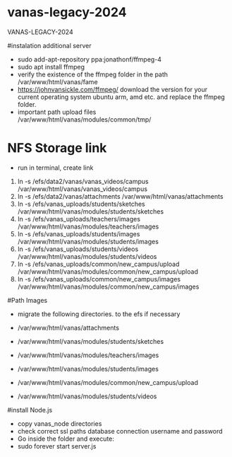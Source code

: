 # vanas-legacy-2024
VANAS-LEGACY-2024

#instalation additional server

- sudo add-apt-repository ppa:jonathonf/ffmpeg-4
- sudo apt install ffmpeg
- verify the existence of the ffmpeg folder in the path /var/www/html/vanas/fame
- https://johnvansickle.com/ffmpeg/ download the version for your current operating system ubuntu arm, amd etc. and replace the ffmpeg folder.
- important path upload files /var/www/html/vanas/modules/common/tmp/  
# NFS Storage link

- run in terminal, create link
 
1. ln -s /efs/data2/vanas/vanas_videos/campus /var/www/html/vanas/vanas_videos/campus
2. ln -s /efs/data2/vanas/attachments /var/www/html/vanas/attachments
3. ln -s /efs/vanas_uploads/students/sketches /var/www/html/vanas/modules/students/sketches
4. ln -s /efs/vanas_uploads/teachers/images /var/www/html/vanas/modules/teachers/images
5. ln -s /efs/vanas_uploads/students/images /var/www/html/vanas/modules/students/images
6. ln -s /efs/vanas_uploads/students/videos /var/www/html/vanas/modules/students/videos
7. ln -s /efs/vanas_uploads/common/new_campus/upload /var/www/html/vanas/modules/common/new_campus/upload
8. ln -s /efs/vanas_uploads/common/new_campus/images /var/www/html/vanas/modules/common/new_campus/images


#Path Images

- migrate the following directories. to the efs if necessary

- /var/www/html/vanas/attachments
- /var/www/html/vanas/modules/students/sketches
- /var/www/html/vanas/modules/teachers/images
- /var/www/html/vanas/modules/students/images
- /var/www/html/vanas/modules/common/new_campus/upload
- /var/www/html/vanas/modules/students/videos

#install Node.js
- copy vanas_node directories
- check correct ssl paths database connection username and password
- Go inside the folder and execute:
- sudo forever start server.js  